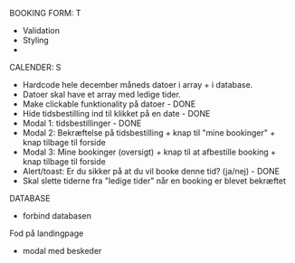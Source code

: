 BOOKING FORM: T

- Validation
- Styling
-

CALENDER: S

- Hardcode hele december måneds datoer i array + i database.
- Datoer skal have et array med ledige tider.
- Make clickable funktionality på datoer - DONE
- Hide tidsbestilling ind til klikket på en date - DONE
- Modal 1: tidsbestillinger - DONE
- Modal 2: Bekræftelse på tidsbestilling + knap til "mine bookinger" + knap tilbage til forside
- Modal 3: Mine bookinger (oversigt) + knap til at afbestille booking + knap tilbage til forside
- Alert/toast: Er du sikker på at du vil booke denne tid? (ja/nej) - DONE
- Skal slette tiderne fra "ledige tider" når en booking er blevet bekræftet

DATABASE

- forbind databasen

Fod på landingpage

- modal med beskeder
